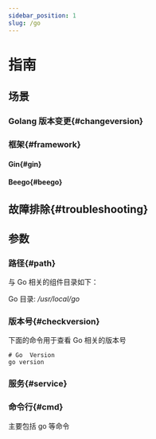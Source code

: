 ```yaml
---
sidebar_position: 1
slug: /go
---
```


# 指南

## 场景

### Golang 版本变更{#changeversion}

### 框架{#framework}

#### Gin{#gin}
#### Beego{#beego}

## 故障排除{#troubleshooting}

## 参数

### 路径{#path}

与 Go 相关的组件目录如下：

Go 目录: */usr/local/go*  

### 版本号{#checkversion}

下面的命令用于查看 Go 相关的版本号

```shell
# Go  Version
go version
``````

### 服务{#service}

### 命令行{#cmd}

主要包括 go 等命令